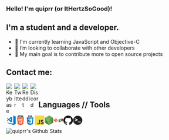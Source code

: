 ### Hello! I'm quiprr (or ItHertzSoGood)!

## I'm a student and a developer.
- 🔭 I'm currently learning JavaScript and Objective-C
- 👯 I’m looking to collaborate with other developers
- 🥅 My main goal is to contribute more to open source projects

## Contact me:
[<img align="left" alt="Keybase" width="22px" src="https://cdn.jsdelivr.net/npm/simple-icons@3.4.0/icons/keybase.svg" />][keybase]
[<img align="left" alt="Twitter" width="22px" src="https://cdn.jsdelivr.net/npm/simple-icons@v3/icons/twitter.svg" />][twitter]
[<img align="left" alt="Reddit" width="22px" src="https://cdn.jsdelivr.net/npm/simple-icons@v3/icons/reddit.svg" />][reddit]
[<img align="left" alt="Discord" width="22px" src="https://cdn.jsdelivr.net/npm/simple-icons@v3/icons/discord.svg" />][discord]
<br>

## Languages // Tools
[<img align="left" alt="Visual Studio Code" width="26px" src="https://raw.githubusercontent.com/github/explore/80688e429a7d4ef2fca1e82350fe8e3517d3494d/topics/visual-studio-code/visual-studio-code.png" />][vscode]
[<img align="left" alt="HTML5" width="26px" src="https://raw.githubusercontent.com/github/explore/80688e429a7d4ef2fca1e82350fe8e3517d3494d/topics/html/html.png" />][html5]
[<img align="left" alt="CSS3" width="26px" src="https://raw.githubusercontent.com/github/explore/80688e429a7d4ef2fca1e82350fe8e3517d3494d/topics/css/css.png" />][css3]
[<img align="left" alt="JavaScript" width="26px" src="https://raw.githubusercontent.com/github/explore/80688e429a7d4ef2fca1e82350fe8e3517d3494d/topics/javascript/javascript.png" />][javascript]
[<img align="left" alt="Node.js" width="26px" src="https://raw.githubusercontent.com/github/explore/80688e429a7d4ef2fca1e82350fe8e3517d3494d/topics/nodejs/nodejs.png" />][nodejs]
[<img align="left" alt="Git" width="26px" src="https://raw.githubusercontent.com/github/explore/80688e429a7d4ef2fca1e82350fe8e3517d3494d/topics/git/git.png" />][git]
[<img align="left" alt="GitHub" width="26px" src="https://raw.githubusercontent.com/github/explore/78df643247d429f6cc873026c0622819ad797942/topics/github/github.png" />][github]
[<img align="left" alt="Zsh" width="26px" src="https://raw.githubusercontent.com/github/explore/80688e429a7d4ef2fca1e82350fe8e3517d3494d/topics/terminal/terminal.png" />][zsh]  

<br>
<br>
<img align="left" alt="quiprr's Github Stats" src="https://github-readme-stats.vercel.app/api?username=ItHertzSoGood&show_icons=true&hide_border=true" />

[keybase]: https://keybase.io/quiprr/
[twitter]: https://twitter.com/quiprr/
[reddit]: https://reddit.com/u/quiprr/
[discord]: https://discord.com/
[vscode]: https://code.visualstudio.com/
[html5]: https://en.wikipedia.org/wiki/HTML5/
[css3]: https://en.wikipedia.org/wiki/Cascading_Style_Sheets/
[javascript]: https://en.wikipedia.org/wiki/JavaScript/
[nodejs]: https://nodejs.org/en/
[git]: https://git-scm.com/
[github]: https://github.com/ItHertzSoGood/
[zsh]: https://www.zsh.org/
